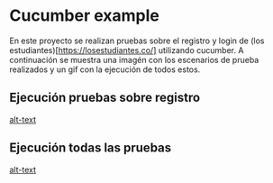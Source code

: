 # Cucumber example

En este proyecto se realizan pruebas sobre el registro y login de (los estudiantes)[https://losestudiantes.co/] utilizando cucumber. 
A continuación se muestra una imagén con los escenarios de prueba realizados y un gif con la ejecución de todos estos.

## Ejecución pruebas sobre registro
[alt-text](https://github.com/amespinosa11/cucumber_example/blob/master/images/register_errors.PNG)

## Ejecución todas las pruebas
[alt-text](https://github.com/amespinosa11/cucumber_example/blob/master/images/register-errorsx2.gif)

